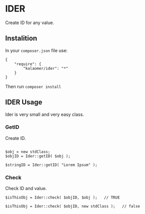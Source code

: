 # IDER
Create ID for any value.

## Instalition
In your ```composer.json``` file use:

```
{
    "require": {
        "kalaomer/ider": "*"
    }
}
```

Then run ```composer install```

## IDER Usage
Ider is very small and very easy class.

### GetID
Create ID.

```

$obj = new stdClass;
$objID = Ider::getID( $obj );

$stringID = Ider::getID( "Lorem Ipsum" );
```

### Check
Check ID and value.

```
$isThisObj = Ider::check( $objID, $obj );	// TRUE

$isThisObj = Ider::check( $objID, new stdClass );	// false
```